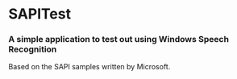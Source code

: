 SAPITest
========

### A simple application to test out using Windows Speech Recognition

Based on the SAPI samples written by Microsoft.